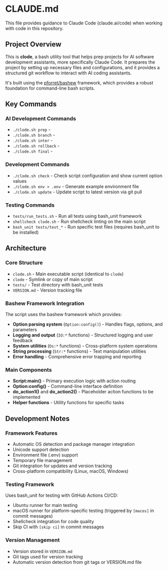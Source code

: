 # CLAUDE.md

This file provides guidance to Claude Code (claude.ai/code) when working with code in this repository.

## Project Overview

This is **clode**, a bash utility tool that helps prep projects for AI software development assistants, more specifically Claude Code. 
It prepares the project by setting up necessary files and configurations, and it provides a structured git workflow to interact with AI coding assistants.

It's built using the [pforret/bashew](https://github.com/pforret/bashew) framework, which provides a robust foundation for command-line bash scripts.

## Key Commands

### AI Development Commands
- `./clode.sh prep` - 
- `./clode.sh branch` -
- `./clode.sh inter` -
- `./clode.sh rollback` -
- `./clode.sh final` - 

### Development Commands
- `./clode.sh check` - Check script configuration and show current option values
- `./clode.sh env > .env` - Generate example environment file
- `./clode.sh update` - Update script to latest version via git pull

### Testing Commands
- `tests/run_tests.sh` - Run all tests using bash_unit framework
- `shellcheck clode.sh` - Run shellcheck linting on the main script
- `bash_unit tests/test_*` - Run specific test files (requires bash_unit to be installed)

## Architecture

### Core Structure
- `clode.sh` - Main executable script (identical to `clode`)
- `clode` - Symlink or copy of main script
- `tests/` - Test directory with bash_unit tests
- `VERSION.md` - Version tracking file

### Bashew Framework Integration
The script uses the bashew framework which provides:
- **Option parsing system** (`Option:config()`) - Handles flags, options, and parameters
- **Logging and output** (`IO:*` functions) - Structured logging and user feedback
- **System utilities** (`Os:*` functions) - Cross-platform system operations
- **String processing** (`Str:*` functions) - Text manipulation utilities
- **Error handling** - Comprehensive error trapping and reporting

### Main Components
- **Script:main()** - Primary execution logic with action routing
- **Option:config()** - Command-line interface definition
- **do_action1()** and **do_action2()** - Placeholder action functions to be implemented
- **Helper functions** - Utility functions for specific tasks

## Development Notes

### Framework Features
- Automatic OS detection and package manager integration
- Unicode support detection
- Environment file (.env) support
- Temporary file management
- Git integration for updates and version tracking
- Cross-platform compatibility (Linux, macOS, Windows)

### Testing Framework
Uses bash_unit for testing with GitHub Actions CI/CD:
- Ubuntu runner for main testing
- macOS runner for platform-specific testing (triggered by `[macos]` in commit messages)
- Shellcheck integration for code quality
- Skip CI with `[skip ci]` in commit messages

### Version Management
- Version stored in `VERSION.md`
- Git tags used for version tracking
- Automatic version detection from git tags or VERSION.md file